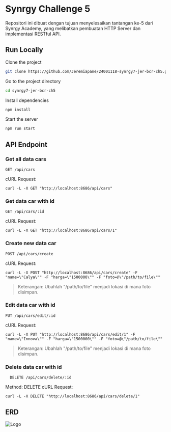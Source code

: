 
# Synrgy Challenge 5

Repositori ini dibuat dengan tujuan menyelesaikan tantangan ke-5 dari Synrgy Academy, yang melibatkan pembuatan HTTP Server dan implementasi RESTful API.




## Run Locally

Clone the project

```bash
git clone https://github.com/Jeremiapane/24001118-synrgy7-jer-bcr-ch5.git
```

Go to the project directory

```bash
cd synrgy7-jer-bcr-ch5
```

Install dependencies

```bash
npm install
```

Start the server

```bash
npm run start
```


## API Endpoint

### Get all data cars

```http
GET /api/cars
```
cURL Request:
```http 
curl -L -X GET "http://localhost:8686/api/cars"
```

### Get data car with id
```http
GET /api/cars/:id
```

cURL Request:
```http 
curl -L -X GET "http://localhost:8686/api/cars/1"
```

### Create new data car
```http
POST /api/cars/create
```

cURL Request:
```http 
curl -L -X POST "http://localhost:8686/api/cars/create" -F "name=\"Calya\"" -F "harga=\"1500000\"" -F "foto=@\"/path/to/file\""
```
> Keterangan: Ubahlah "/path/to/file" menjadi lokasi di mana foto disimpan.

### Edit data car with id
```http
PUT /api/cars/edit/:id
```

cURL Request:
```http 
curl -L -X PUT "http://localhost:8686/api/cars/edit/1" -F "name=\"Innova\"" -F "harga=\"1500000\"" -F "foto=@\"/path/to/file\""
```
> Keterangan: Ubahlah "/path/to/file" menjadi lokasi di mana foto disimpan.

### Delete data car with id
```http
  DELETE /api/cars/delete/:id
```
Method: DELETE
cURL Request:
```http 
curl -L -X DELETE "http://localhost:8686/api/cars/delete/1"
```


## ERD 
![Logo](https://res.cloudinary.com/dcyojno0c/image/upload/v1716097257/Challenge_5_on4erw.png)

